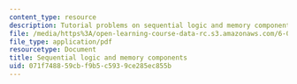 ```yaml
---
content_type: resource
description: Tutorial problems on sequential logic and memory components.
file: /media/https%3A/open-learning-course-data-rc.s3.amazonaws.com/6-004-computation-structures-spring-2009/071f748859cbf9b5c5939ce285ec855b_MIT6_004s09_tutor06.pdf
file_type: application/pdf
resourcetype: Document
title: Sequential logic and memory components
uid: 071f7488-59cb-f9b5-c593-9ce285ec855b
---
```

